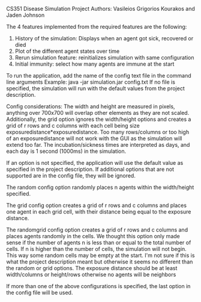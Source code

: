 CS351 Disease Simulation Project
Authors: Vasileios Grigorios Kourakos and Jaden Johnson

The 4 features implemented from the required features are the following:
1) History of the simulation: Displays when an agent got sick, recovered or died
2) Plot of the different agent states over time
3) Rerun simulation feature: reinitializes simulation with same configuration
4) Initial immunity: select how many agents are immune at the start

To run the application, add the name of the config text file in the command line arguments
Example: java -jar simulation.jar config.txt
If no file is specified, the simulation will run with the default values from
the project description.

Config considerations:
The width and height are measured in pixels, anything over 700x700 will overlap other elements
as they are not scaled.
Additionally, the grid option ignores the width/height options and creates a grid of r rows
and c columns with each cell being size exposuredistance*exposuredistance.
Too many rows/columns or too high of an exposuredistance will not work with the GUI as
the simulation will extend too far.
The incubation/sickness times are interpreted as days, and each day is 1 second (1000ms) in the simulation.

If an option is not specified, the application will use the default value as specified in the
project description. If additional options that are not supported are in the config file,
they will be ignored.

The random config option randomly places n agents within the width/height specified.

The grid config option creates a grid of r rows and c columns and places one agent
in each grid cell, with their distance being equal to the exposure distance.

The randomgrid config option creates a grid of r rows and c columns and places agents
randomly in the cells. We thought this option only made sense if the number of agents n is
less than or equal to the total number of cells. If n is higher than the number of cells,
the simulation will not begin. This way some random cells may be empty
at the start. I'm not sure if this is what the project description meant
but otherwise it seems no different than the random or grid options.
The exposure distance should be at least width/columns or height/rows otherwise no agents will be neighbors

If more than one of the above configurations is specified, the last option in the config file will be used.